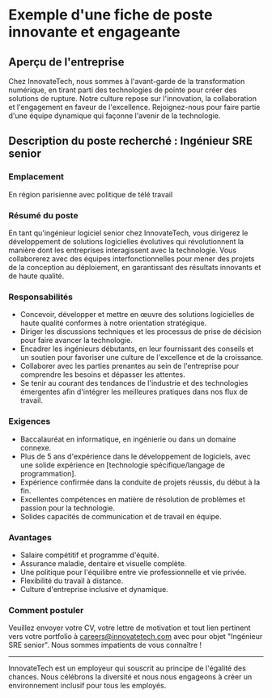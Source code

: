 #  Exemple d'une fiche de poste innovante et engageante

## Aperçu de l'entreprise
Chez InnovateTech, nous sommes à l'avant-garde de la transformation numérique, en tirant parti des technologies de pointe pour créer des solutions de rupture. Notre culture repose sur l'innovation, la collaboration et l'engagement en faveur de l'excellence. Rejoignez-nous pour faire partie d'une équipe dynamique qui façonne l'avenir de la technologie.

## Description du poste recherché : Ingénieur SRE senior

### Emplacement
En région parisienne avec politique de télé travail

### Résumé du poste
En tant qu'ingénieur logiciel senior chez InnovateTech, vous dirigerez le développement de solutions logicielles évolutives qui révolutionnent la manière dont les entreprises interagissent avec la technologie. Vous collaborerez avec des équipes interfonctionnelles pour mener des projets de la conception au déploiement, en garantissant des résultats innovants et de haute qualité.

### Responsabilités
- Concevoir, développer et mettre en œuvre des solutions logicielles de haute qualité conformes à notre orientation stratégique.
- Diriger les discussions techniques et les processus de prise de décision pour faire avancer la technologie.
- Encadrer les ingénieurs débutants, en leur fournissant des conseils et un soutien pour favoriser une culture de l'excellence et de la croissance.
- Collaborer avec les parties prenantes au sein de l'entreprise pour comprendre les besoins et dépasser les attentes.
- Se tenir au courant des tendances de l'industrie et des technologies émergentes afin d'intégrer les meilleures pratiques dans nos flux de travail.

### Exigences
- Baccalauréat en informatique, en ingénierie ou dans un domaine connexe.
- Plus de 5 ans d'expérience dans le développement de logiciels, avec une solide expérience en [technologie spécifique/langage de programmation].
- Expérience confirmée dans la conduite de projets réussis, du début à la fin.
- Excellentes compétences en matière de résolution de problèmes et passion pour la technologie.
- Solides capacités de communication et de travail en équipe.

### Avantages
- Salaire compétitif et programme d'équité.
- Assurance maladie, dentaire et visuelle complète.
- Une politique pour l'équilibre entre vie professionnelle et vie privée.
- Flexibilité du travail à distance.
- Culture d'entreprise inclusive et dynamique.

### Comment postuler
Veuillez envoyer votre CV, votre lettre de motivation et tout lien pertinent vers votre portfolio à careers@innovatetech.com avec pour objet "Ingénieur SRE senior". Nous sommes impatients de vous connaître !

---

InnovateTech est un employeur qui souscrit au principe de l'égalité des chances. Nous célébrons la diversité et nous nous engageons à créer un environnement inclusif pour tous les employés.